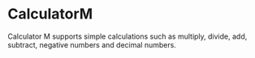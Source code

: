 # CalculatorM

Calculator M supports simple calculations such as multiply, divide, add, subtract, negative numbers and decimal numbers.
